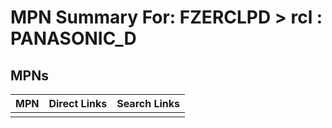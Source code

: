 



# MPN Summary For: FZERCLPD > rcl : PANASONIC_D

## MPNs
  

|MPN|Direct Links|Search Links|
| :--- | :--- | :--- |
||||
